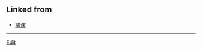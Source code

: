 ## Linked from

* [講演](講演.md)


----
[Edit](https://github.com/vitroid/vitroid.github.io/blob/master/MD/2018-12-07.md)
